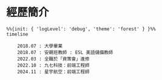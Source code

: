 # 經歷簡介

<!-- https://mermaid.js.org/intro/ -->

```mermaid
%%{init: { 'logLevel': 'debug', 'theme': 'forest' } }%%
timeline

    2018.07 : 大學畢業
    2018.07 : 安親班教師 : ESL 美語儲備教師
    2022.03 : 全職於「資策會」進修
    2022.10 : 九七科技：前端工程師
    2024.11 : 星宇航空：前端工程師
```

<!-- https://sli.dev/guide/animations.html#click-animation -->
<!-- <img
  v-click
  class="absolute -bottom-9 -left-7 w-80 opacity-50"
  src="https://sli.dev/assets/arrow-bottom-left.svg"
  alt=""
/>
<p v-after class="absolute bottom-23 left-45 opacity-30 transform -rotate-10">Here!</p> -->
